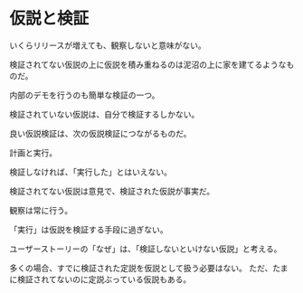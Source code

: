 # 仮説と検証

いくらリリースが増えても、観察しないと意味がない。

検証されてない仮説の上に仮説を積み重ねるのは泥沼の上に家を建てるようなものだ。

内部のデモを行うのも簡単な検証の一つ。

検証されていない仮説は、自分で検証するしかない。

良い仮説検証は、次の仮説検証につながるものだ。

計画と実行。

検証しなければ、「実行した」とはいえない。

検証されてない仮説は意見で、検証された仮説が事実だ。

観察は常に行う。

「実行」は仮説を検証する手段に過ぎない。

ユーザーストーリーの「なぜ」は、「検証しないといけない仮説」と考える。

多くの場合、すでに検証された定説を仮説として扱う必要はない。
ただ、たまに検証されてないのに定説ぶっている仮説もある。
